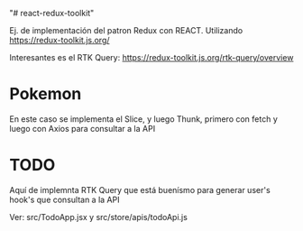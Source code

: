 "# react-redux-toolkit" 

Ej. de implementación del patron Redux con REACT. Utilizando https://redux-toolkit.js.org/

Interesantes es el RTK Query: https://redux-toolkit.js.org/rtk-query/overview 

# Pokemon
En este caso se implementa el Slice, y luego Thunk, primero con fetch y luego con Axios para consultar a la API

# TODO
Aquí de implemnta RTK Query que está buenísmo para generar user's hook's que consultan a la API

Ver: src/TodoApp.jsx y src/store/apis/todoApi.js
